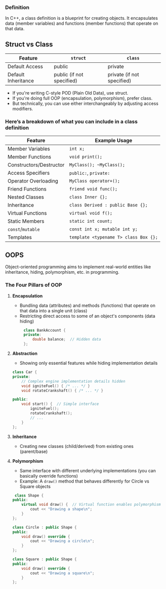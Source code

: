 ### Definition
In C++, a class definition is a blueprint for creating objects. 
It encapsulates data (member variables) and functions (member functions) that operate on that data. 

## Struct vs Class

|Feature  				| `struct`	    			| `class`					 |
|-----------------------|---------------------------|----------------------------|
| Default Access	    | public					| private					 |	
| Default Inheritance	| public (if not specified)	| private (if not specified) |

- If you're writing C-style POD (Plain Old Data), use struct.
- If you're doing full OOP (encapsulation, polymorphism), prefer class.
- But technically, you can use either interchangeably by adjusting access modifiers.

### Here’s a breakdown of what you can include in a class definition
| Feature               | Example Usage |
|-----------------------|---------------|
| Member Variables      | `int x;` |
| Member Functions      | `void print();` |
| Constructors/Destructor | `MyClass(); ~MyClass();` |
| Access Specifiers     | `public:`, `private:` |
| Operator Overloading  | `MyClass operator+();` |
| Friend Functions      | `friend void func();` |
| Nested Classes        | `class Inner {};` |
| Inheritance           | `class Derived : public Base {};` |
| Virtual Functions     | `virtual void f();` |
| Static Members        | `static int count;` |
| `const`/`mutable`     | `const int x; mutable int y;` |
| Templates             | `template <typename T> class Box {};` |


## OOPS
Object-oriented programming aims to implement real-world entities like inheritance, hiding, polymorphism, etc. in programming. 

### The Four Pillars of OOP
1. **Encapsulation**
   - Bundling data (attributes) and methods (functions) that operate on that data into a single unit (class)
   - Restricting direct access to some of an object's components (data hiding)
   ```cpp
	   	class BankAccount {
		private:
			double balance;  // Hidden data
		};
   ```
2. **Abstraction**
   - Showing only essential features while hiding implementation details
    ```cpp
	class Car {
	private:
	    // Complex engine implementation details hidden
	    void igniteFuel() { /* ... */ }
	    void rotateCrankshaft() { /* ... */ }
	
	public:
	    void start() {  // Simple interface
	        igniteFuel();
	        rotateCrankshaft();
	        // ...
	    }
	};
	```

3. **Inheritance**
   - Creating new classes (child/derived) from existing ones (parent/base)
     
4. **Polymorphism**
	- Same interface with different underlying implementations (you can basically override functions)
	- Example: A `draw()` method that behaves differently for Circle vs Square objects
	```cpp
	 class Shape {
	public:
	    virtual void draw() {  // Virtual function enables polymorphism
	        cout << "Drawing a shape\n";
	    }
	};
	
	class Circle : public Shape {
	public:
	    void draw() override {
	        cout << "Drawing a circle\n";
	    }
	};
	
	class Square : public Shape {
	public:
	    void draw() override {
	        cout << "Drawing a square\n";
	    }
	};
	```
